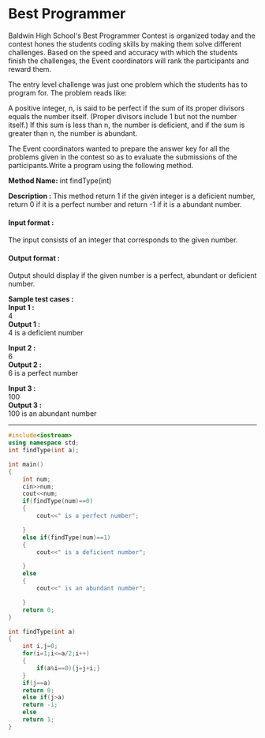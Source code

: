 # Best Programmer
Baldwin High School's Best Programmer Contest is organized today and the contest hones the students coding skills by making them solve different challenges. Based on the speed and accuracy with which the students finish the challenges, the Event coordinators will rank the participants and reward them.



The entry level challenge was just one problem which the students has to program for. The problem reads like:



A positive integer, n, is said to be perfect if the sum of its proper divisors equals the number itself. (Proper divisors include 1 but not the number itself.) If this sum is less than n, the number is deficient, and if the sum is greater than n, the number is abundant.



The Event coordinators wanted to prepare the answer key for all the problems given in the contest so as to evaluate the submissions of the participants.Write a program using the following method.

**Method Name:** int findType(int)

**Description :** This method return 1 if the given integer is a deficient number, return 0 if it is a perfect number and return -1 if it is a abundant number.

#### Input format :
The input consists of an integer that corresponds to the given number.



#### Output format :
Output should display if the given number is a perfect, abundant or deficient number.

**Sample test cases :<br>
Input 1 :<br>**
4<br>
**Output 1 :<br>**
4 is a deficient number

**Input 2 :<br>**
6<br>
**Output 2 :<br>**
6 is a perfect number

**Input 3 :<br>**
100<br>
**Output 3 :<br>**
100 is an abundant number


-------------------------------------------------------------------------------------------------------------------------------------------------------------------
```cpp
#include<iostream>
using namespace std;
int findType(int a);

int main()
{
    int num;
    cin>>num;
    cout<<num;
    if(findType(num)==0)
    {
        cout<<" is a perfect number";

    }
    else if(findType(num)==1)
    {
        cout<<" is a deficient number";

    }
    else
    {
        cout<<" is an abundant number";

    }
    return 0;
}

int findType(int a)
{
    int i,j=0;
    for(i=1;i<=a/2;i++)
    {
        if(a%i==0){j=j+i;}
    }
    if(j==a)
    return 0;
    else if(j>a)
    return -1;
    else
    return 1;
}


```




